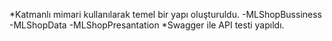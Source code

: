 *Katmanlı mimari kullanılarak temel bir yapı oluşturuldu.
-MLShopBussiness
-MLShopData
-MLShopPresantation
*Swagger ile API testi yapıldı.
